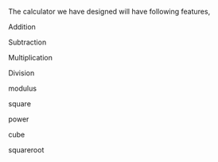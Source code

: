 The calculator we have designed will have following features,
 
 Addition 
 
 Subtraction 
 
 Multiplication
 
 Division 
 
 modulus
 
 square
 
 power
 
 cube
 
 squareroot
